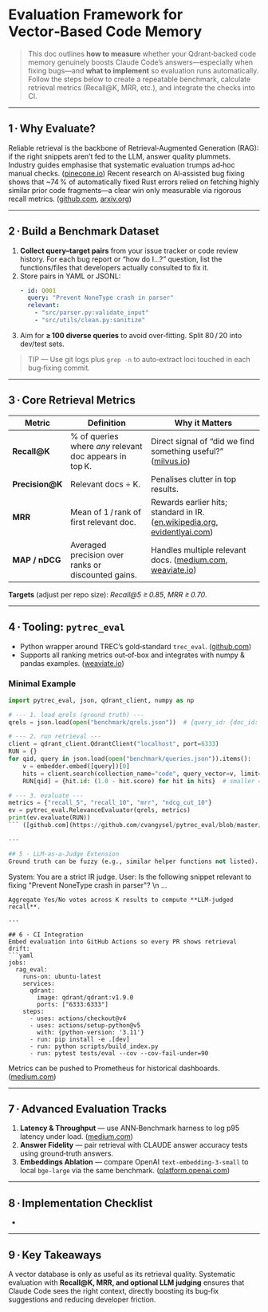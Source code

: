 # Evaluation Framework for Vector‑Based Code Memory

> This doc outlines **how to measure** whether your Qdrant‑backed code memory genuinely boosts Claude Code’s answers—especially when fixing bugs—and **what to implement** so evaluation runs automatically.  Follow the steps below to create a repeatable benchmark, calculate retrieval metrics (Recall\@K, MRR, etc.), and integrate the checks into CI.

---

## 1 · Why Evaluate?

Reliable retrieval is the backbone of Retrieval‑Augmented Generation (RAG): if the right snippets aren’t fed to the LLM, answer quality plummets. Industry guides emphasise that systematic evaluation trumps ad‑hoc manual checks. ([pinecone.io](https://www.pinecone.io/learn/series/vector-databases-in-production-for-busy-engineers/rag-evaluation/?utm_source=chatgpt.com)) Recent research on AI‑assisted bug fixing shows that \~74 % of automatically fixed Rust errors relied on fetching highly similar prior code fragments—a clear win only measurable via rigorous recall metrics. ([github.com](https://github.com/cvangysel/pytrec_eval/blob/master/examples/trec_eval.py?utm_source=chatgpt.com), [arxiv.org](https://arxiv.org/pdf/2310.08837?utm_source=chatgpt.com))

---

## 2 · Build a Benchmark Dataset

1. **Collect query–target pairs** from your issue tracker or code review history.  For each bug report or “how do I…?” question, list the functions/files that developers actually consulted to fix it.
2. Store pairs in YAML or JSONL:
   ```yaml
   - id: Q001
     query: "Prevent NoneType crash in parser"
     relevant:
       - "src/parser.py:validate_input"
       - "src/utils/clean.py:sanitize"
   ```
3. Aim for **≥ 100 diverse queries** to avoid over‑fitting.  Split 80 / 20 into dev/test sets.

> TIP — Use git logs plus `grep -n` to auto‑extract loci touched in each bug‑fixing commit.

---

## 3 · Core Retrieval Metrics

| Metric           | Definition                                              | Why it Matters                                                                                                                                                                                                                                                                           |
| ---------------- | ------------------------------------------------------- | ---------------------------------------------------------------------------------------------------------------------------------------------------------------------------------------------------------------------------------------------------------------------------------------- |
| **Recall\@K**    | % of queries where *any* relevant doc appears in top K. | Direct signal of “did we find something useful?” ([milvus.io](https://milvus.io/ai-quick-reference/what-is-recall-in-the-context-of-vector-search-results-and-how-is-recall-typically-calculated-when-evaluating-an-ann-algorithm-against-groundtruth-neighbors?utm_source=chatgpt.com)) |
| **Precision\@K** | Relevant docs ÷ K.                                      | Penalises clutter in top results.                                                                                                                                                                                                                                                        |
| **MRR**          | Mean of 1 / rank of first relevant doc.                 | Rewards earlier hits; standard in IR. ([en.wikipedia.org](https://en.wikipedia.org/wiki/Mean_reciprocal_rank?utm_source=chatgpt.com), [evidentlyai.com](https://www.evidentlyai.com/ranking-metrics/mean-reciprocal-rank-mrr?utm_source=chatgpt.com))                                    |
| **MAP / nDCG**   | Averaged precision over ranks or discounted gains.      | Handles multiple relevant docs. ([medium.com](https://medium.com/%40plthiyagu/comprehensive-evaluation-metrics-for-retrieval-augmented-generation-rag-a846ec355c86?utm_source=chatgpt.com), [weaviate.io](https://weaviate.io/blog/retrieval-evaluation-metrics?utm_source=chatgpt.com)) |

**Targets** (adjust per repo size): *Recall\@5 ≥ 0.85*, *MRR ≥ 0.70*.

---

## 4 · Tooling: `pytrec_eval`

- Python wrapper around TREC’s gold‑standard `trec_eval`. ([github.com](https://github.com/cvangysel/pytrec_eval?utm_source=chatgpt.com))
- Supports all ranking metrics out‑of‑box and integrates with numpy & pandas examples. ([weaviate.io](https://weaviate.io/blog/retrieval-evaluation-metrics?utm_source=chatgpt.com))

### Minimal Example

````python
import pytrec_eval, json, qdrant_client, numpy as np

# --- 1. load qrels (ground truth) ---
qrels = json.load(open("benchmark/qrels.json"))  # {query_id: {doc_id: 1, ...}}

# --- 2. run retrieval ---
client = qdrant_client.QdrantClient("localhost", port=6333)
RUN = {}
for qid, query in json.load(open("benchmark/queries.json")).items():
    v = embedder.embed([query])[0]
    hits = client.search(collection_name="code", query_vector=v, limit=10)
    RUN[qid] = {hit.id: (1.0 - hit.score) for hit in hits}  # smaller = better

# --- 3. evaluate ---
metrics = {"recall_5", "recall_10", "mrr", "ndcg_cut_10"}
ev = pytrec_eval.RelevanceEvaluator(qrels, metrics)
print(ev.evaluate(RUN))
``` ([github.com](https://github.com/cvangysel/pytrec_eval/blob/master/examples/trec_eval.py?utm_source=chatgpt.com))

---

## 5 · LLM‑as‑a‑Judge Extension
Ground truth can be fuzzy (e.g., similar helper functions not listed). A 2024 survey details how **LLMs can grade relevance** with high inter‑annotator agreement when given a schema. ([arxiv.org](https://arxiv.org/abs/2411.15594?utm_source=chatgpt.com))  Prompt Claude:
````

System: You are a strict IR judge. User: Is the following snippet relevant to fixing "Prevent NoneType crash in parser"? \n ...&#x20;

````
Aggregate Yes/No votes across K results to compute **LLM‑judged recall**.

---

## 6 · CI Integration
Embed evaluation into GitHub Actions so every PR shows retrieval drift:
```yaml
jobs:
  rag_eval:
    runs-on: ubuntu-latest
    services:
      qdrant:
        image: qdrant/qdrant:v1.9.0
        ports: ["6333:6333"]
    steps:
      - uses: actions/checkout@v4
      - uses: actions/setup-python@v5
        with: {python-version: '3.11'}
      - run: pip install -e .[dev]
      - run: python scripts/build_index.py
      - run: pytest tests/eval --cov --cov-fail-under=90
````

Metrics can be pushed to Prometheus for historical dashboards. ([medium.com](https://medium.com/%40zilliz_learn/how-to-evaluate-a-vector-database-86dfdcc67d9b?utm_source=chatgpt.com))

---

## 7 · Advanced Evaluation Tracks

1. **Latency & Throughput** — use ANN‑Benchmark harness to log p95 latency under load. ([medium.com](https://medium.com/%40zilliz_learn/how-to-evaluate-a-vector-database-86dfdcc67d9b?utm_source=chatgpt.com))
2. **Answer Fidelity** — pair retrieval with CLAUDE answer accuracy tests using ground‑truth answers.
3. **Embeddings Ablation** — compare OpenAI `text-embedding‑3-small` to local `bge-large` via the same benchmark. ([platform.openai.com](https://platform.openai.com/docs/guides/embeddings?utm_source=chatgpt.com))

---

## 8 · Implementation Checklist

-

---

## 9 · Key Takeaways

A vector database is only as useful as its retrieval quality. Systematic evaluation with **Recall\@K, MRR, and optional LLM judging** ensures that Claude Code sees the right context, directly boosting its bug‑fix suggestions and reducing developer friction.

